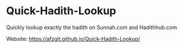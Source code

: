 # Quick-Hadith-Lookup
Quickly lookup exactly the hadith on Sunnah.com and Hadithhub.com

Website: https://afzgit.github.io/Quick-Hadith-Lookup/
